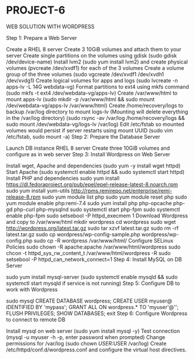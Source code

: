 # PROJECT-6
WEB SOLUTION WITH WORDPRESS


Step 1: Prepare a Web Server

Create a RHEL 8 server
Create 3 10GiB volumes and attach them to your server 
Create single partitions on the volumes using gdisk (sudo gdisk /dev/device-name) 
Install lvm2 (sudo yum install lvm2) and create physical volumes (pvcreate /dev/xvdf1) for each of the 3 volumes
Create a volume group of the three volumes (sudo vgcreate /dev/xvdf1 /dev/xvdh1 /dev/xvdg1) 
Create logical volumes for apps and logs (sudo lvcreate -n apps-lv -L 14G webdata-vg) 
Format partitions to ext4 using mkfs command (sudo mkfs -t ext4 /dev/webdata-vg/apps-lv) 
Create /var/www/html to mount apps-lv (sudo mkdir -p /var/www/html && sudo mount /dev/webdata-vg/apps-lv /var/www/html)
Create /home/recovery/logs to backup /var/log directory to mount logs-lv (Mounting will delete everything in the /var/log directory) (sudo rsync -av /var/log /home/recovery/logs && sudo mount /dev/webdata-vg/logs-lv /var/log) 
Edit /etc/fstab so mounted volumes would persist if server restarts using mount UUID (sudo vim /etc/fstab, sudo mount -a) 
Step 2: Prepare the Database Server

Launch DB instance RHEL 8 server
Create three 10GiB volumes and configure as in web server 
Step 3: Install Wordpress on Web Server

Install wget, Apache and dependencies (sudo yum -y install wget httpd) 
Start Apache (sudo systemctl enable httpd && sudo systemctl start httpd) 
Install PHP and dependencies
sudo yum install https://dl.fedoraproject.org/pub/epel/epel-release-latest-8.noarch.rpm
sudo yum install yum-utils http://rpms.remirepo.net/enterprise/remi-release-8.rpm
sudo yum module list php
sudo yum module reset php
sudo yum module enable php:remi-7.4
sudo yum install php php-opcache php-gd php-curl php-mysqlnd
sudo systemctl start php-fpm
sudo systemctl enable php-fpm
sudo setsebool -P httpd_execmem 1 
Download Wordpress and copy to /var/www/html 
mkdir wordpress cd wordpress sudo wget http://wordpress.org/latest.tar.gz
sudo tar xzvf latest.tar.gz
sudo rm -rf latest.tar.gz
sudo cp wordpress/wp-config-sample.php wordpress/wp-config.php
sudo cp -R wordpress /var/www/html/
Configure SELinux Policies
sudo chown -R apache:apache /var/www/html/wordpress
sudo chcon -t httpd_sys_rw_content_t /var/www/html/wordpress -R
sudo setsebool -P httpd_can_network_connect=1
Step 4: Install MySQL on DB Server

sudo yum install mysql-server (sudo systemctl enable mysqld && sudo systemctl start mysqld if service is not running) 
Step 5: Configure DB to work with Wordpress

sudo mysql
CREATE DATABASE wordpress;
CREATE USER myuser@<Web-Server-Private-IP-Address> IDENTIFIED BY 'mypass';
GRANT ALL ON wordpress.* TO 'myuser'@'';
FLUSH PRIVILEGES;
SHOW DATABASES;
exit 
Step 6: Configure Wordpress to connect to remote DB

Install mysql on web server (sudo yum install mysql -y)
Test connection (mysql -u myuser -h -p, enter password when prompted)
Change permissions for /var/log (sudo chown $USER:$USER /var/log)
Create /etc/httpd/conf.d/wordpress.conf and configure the virtual host directives. 
